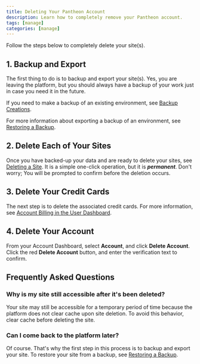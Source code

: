 ```yaml
---
title: Deleting Your Pantheon Account
description: Learn how to completely remove your Pantheon account.
tags: [manage]
categories: [manage]
---
```

Follow the steps below to completely delete your site(s).

## 1. Backup and Export

The first thing to do is to backup and export your site(s). Yes, you are leaving the platform, but you should always have a backup of your work just in case you need it in the future.

If you need to make a backup of an existing environment, see [Backup Creations](/backups).

For more information about exporting a backup of an environment, see [Restoring a Backup](/restore-environment-backup).

## 2. Delete Each of Your Sites

Once you have backed-up your data and are ready to delete your sites, see [Deleting a Site](/delete-site). It is a simple one-click operation, but it is **_permanent_**. Don't worry; You will be prompted to confirm before the deletion occurs.

## 3. Delete Your Credit Cards

The next step is to delete the associated credit cards. For more information, see [Account Billing in the User Dashboard](/account-billing#delete-card).

## 4. Delete Your Account

From your Account Dashboard, select **Account**, and click **Delete Account**. Click the red **Delete Account** button, and enter the verification text to confirm.

## Frequently Asked Questions

### Why is my site still accessible after it's been deleted?
Your site may still be accessible for a temporary period of time because the platform does not clear cache upon site deletion. To avoid this behavior, clear cache before deleting the site.

### Can I come back to the platform later?

Of course. That's why the first step in this process is to backup and export your site. To restore your site from a backup, see [Restoring a Backup](/restore-environment-backup).
